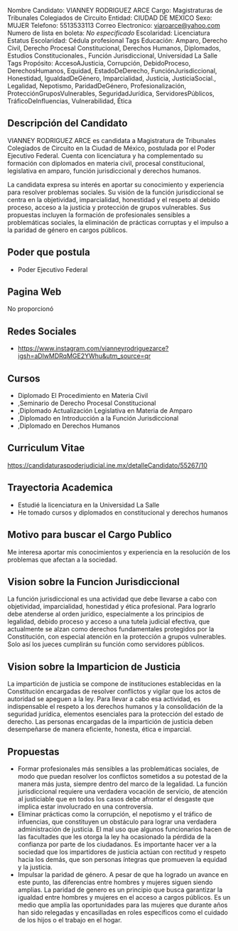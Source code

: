 Nombre Candidato: VIANNEY RODRIGUEZ ARCE
Cargo: Magistraturas de Tribunales Colegiados de Circuito
Entidad: CIUDAD DE MEXICO
Sexo: MUJER
Telefono: 5513533113
Correo Electronico: viaroarce@yahoo.com
Numero de lista en boleta: *No especificado*
Escolaridad: Licenciatura
Estatus Escolaridad: Cédula profesional
Tags Educación: Amparo, Derecho Civil, Derecho Procesal Constitucional, Derechos Humanos, Diplomados, Estudios Constitucionales., Función Jurisdiccional, Universidad La Salle
Tags Propósito: AccesoAJusticia, Corrupción, DebidoProceso, DerechosHumanos, Equidad, EstadoDeDerecho, FunciónJurisdiccional, Honestidad, IgualdadDeGénero, Imparcialidad, Justicia, JusticiaSocial., Legalidad, Nepotismo, ParidadDeGénero, Profesionalización, ProtecciónGruposVulnerables, SeguridadJurídica, ServidoresPúblicos, TráficoDeInfluencias, Vulnerabilidad, Ética


## Descripción del Candidato 

VIANNEY RODRIGUEZ ARCE es candidata a Magistratura de Tribunales Colegiados de Circuito en la Ciudad de México, postulada por el Poder Ejecutivo Federal. Cuenta con licenciatura y ha complementado su formación con diplomados en materia civil, procesal constitucional, legislativa en amparo, función jurisdiccional y derechos humanos.

La candidata expresa su interés en aportar su conocimiento y experiencia para resolver problemas sociales. Su visión de la función jurisdiccional se centra en la objetividad, imparcialidad, honestidad y el respeto al debido proceso, acceso a la justicia y protección de grupos vulnerables. Sus propuestas incluyen la formación de profesionales sensibles a problemáticas sociales, la eliminación de prácticas corruptas y el impulso a la paridad de género en cargos públicos.


## Poder que postula

- Poder Ejecutivo Federal


## Pagina Web

No proporcionó


## Redes Sociales

- https://www.instagram.com/vianneyrodriguezarce?igsh=aDlwMDRqMGE2YWhu&utm_source=qr


## Cursos

- Diplomado El Procedimiento en Materia Civil
- ,Seminario de Derecho Procesal Constitucional
- ,Diplomado Actualización Legislativa en Materia de Amparo
- ,Diplomado en Introducción a la Función Jurisdiccional
- ,Diplomado en Derechos Humanos


## Curriculum Vitae

https://candidaturaspoderjudicial.ine.mx/detalleCandidato/55267/10


## Trayectoria Academica

- Estudié la licenciatura en la Universidad La Salle
- He tomado cursos y diplomados en constitucional y derechos humanos


## Motivo para buscar el Cargo Publico

Me interesa aportar mis conocimientos y experiencia en la resolución de los problemas que afectan a la sociedad.


## Vision sobre la Funcion Jurisdiccional

La función jurisdiccional es una actividad que debe llevarse a cabo con objetividad, imparcialidad, honestidad y ética profesional. Para lograrlo debe atenderse al orden jurídico, especialmente a los principios de legalidad, debido proceso y acceso a una tutela judicial efectiva, que actualmente se alzan como derechos fundamentales protegidos por la Constitución, con especial atención en la protección a grupos vulnerables. Solo así los jueces cumplirán su función como servidores públicos.


## Vision sobre la Imparticion de Justicia

La impartición de justicia se compone de instituciones establecidas en la Constitución encargadas de resolver conflictos y vigilar que los actos de autoridad se apeguen a la ley. Para llevar a cabo esa actividad, es indispensable el respeto a los derechos humanos y la consolidación de la seguridad jurídica, elementos esenciales para la protección del estado de derecho. Las personas encargadas de la impartición de justicia deben desempeñarse de manera eficiente, honesta, ética e imparcial.


## Propuestas

- Formar profesionales más sensibles a las problemáticas sociales, de modo que puedan resolver los conflictos sometidos a su potestad de la manera más justa, siempre dentro del marco de la legalidad. La función jurisdiccional requiere una verdadera vocación de servicio, de atención al justiciable que en todos los casos debe afrontar el desgaste que implica estar involucrado en una controversia.
- Eliminar prácticas como la corrupción, el nepotismo y el tráfico de infuencias, que constituyen un obstáculo para lograr una verdadera administración de justicia. El mal uso que algunos funcionarios hacen de las facultades que les otorga la ley ha ocasionado la pérdida de la confianza por parte de los ciudadanos. Es importante hacer ver a la sociedad que los impartidores de justicia actúan con rectitud y respeto hacia los demás, que son personas íntegras que promueven la equidad y la justicia.
- Impulsar la paridad de género. A pesar de que ha logrado un avance en este punto, las diferencias entre hombres y mujeres siguen siendo amplias. La paridad de genero es un principio que busca garantizar la igualdad entre hombres y mujeres en el acceso a cargos públicos. Es un medio que amplía las oportunidades para las mujeres que durante años han sido relegadas y encasilladas en roles específicos como el cuidado de los hijos o el trabajo en el hogar.

